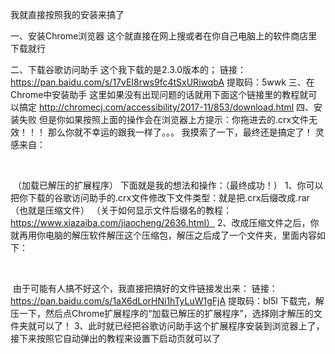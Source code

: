 

我就直接按照我的安装来搞了

一、安装Chrome浏览器
这个就直接在网上搜或者在你自己电脑上的软件商店里下载就行

二、下载谷歌访问助手
这个我下载的是2.3.0版本的；
链接：https://pan.baidu.com/s/17vEI8rws9fc4tSxURiwqbA
提取码：5wwk
三、在Chrome中安装助手
这里如果没有出现问题的话就用下面这个链接里的教程就可以搞定
http://chromecj.com/accessibility/2017-11/853/download.html
四、安装失败
但是你如果按照上面的操作会在浏览器上方提示：你拖进去的.crx文件无效！！！
那么你就不幸运的跟我一样了。。。
我摸索了一下，最终还是搞定了！
灵感来自：

​ 
 
​
（加载已解压的扩展程序）
下面就是我的想法和操作：（最终成功！）
1、你可以把你下载的谷歌访问助手的.crx文件修改下文件类型：就是把.crx后缀改成.rar（也就是压缩文件）
（关于如何显示文件后缀名的教程：https://www.xiazaiba.com/jiaocheng/2636.html）
2、改成压缩文件之后，你就再用你电脑的解压软件解压这个压缩包，解压之后成了一个文件夹，里面内容如下：

​ 
 
​
由于可能有人搞不好这个，我直接把搞好的文件链接发出来：
链接：https://pan.baidu.com/s/1aX6dLorHNi1hTyLuW1gFjA
提取码：bl5l
下载完，解压一下，然后点Chrome扩展程序的“加载已解压的扩展程序”，选择刚才解压的文件夹就可以了！
3、此时就已经把谷歌访问助手这个扩展程序安装到浏览器上了，接下来按照它自动弹出的教程来设置下启动页就可以了
